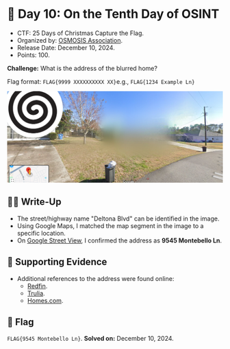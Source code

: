 # 📖 Day 10: On the Tenth Day of OSINT

- CTF: 25 Days of Christmas Capture the Flag.
- Organized by: [OSMOSIS Association](https://osmosisinstitute.org/).
- Release Date: December 10, 2024.
- Points: 100.

**Challenge:** What is the address of the blurred home?

Flag format: `FLAG{9999 XXXXXXXXXX XX}`e.g., `FLAG{1234 Example Ln}`

<p align="center"><img src="Untitled.png" width="800"></p>

## ✍🏻 Write-Up

- The street/highway name "Deltona Blvd" can be identified in the image.
- Using Google Maps, I matched the map segment in the image to a specific location.
- On [Google Street View](https://www.google.com.br/maps/@28.5185545,-82.5593035,3a,75y,45.86h,76.45t/data=!3m7!1e1!3m5!1sN6gPoQJMthgtYFquyHMpxg!2e0!6shttps:%2F%2Fstreetviewpixels-pa.googleapis.com%2Fv1%2Fthumbnail%3Fcb_client%3Dmaps_sv.tactile%26w%3D900%26h%3D600%26pitch%3D13.549999999999997%26panoid%3DN6gPoQJMthgtYFquyHMpxg%26yaw%3D45.86!7i16384!8i8192?entry=ttu&g_ep=EgoyMDI0MTIwOC4wIKXMDSoASAFQAw%3D%3D), I confirmed the address as **9545 Montebello Ln**.

## 🔎 Supporting Evidence

- Additional references to the address were found online:
    - [Redfin](https://www.redfin.com/FL/Spring-Hill/9545-Montebello-Ln-34608/home/139096737).
    - [Trulia](https://www.trulia.com/home/9545-montebello-ln-spring-hill-fl-34608-66711407).
    - [Homes.com](https://www.homes.com/property/9545-montebello-ln-spring-hill-fl/wc6enrxxtblwd/).

## 🏁 Flag

`FLAG{9545 Montebello Ln}`. **Solved on:** December 10, 2024.